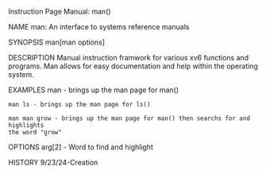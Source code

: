 Instruction Page Manual: man()

NAME
	man: An interface to systems reference manuals

SYNOPSIS
	man[man options]

DESCRIPTION
	Manual instruction framwork for various xv6 functions and programs. Man
	allows for easy documentation and help within the operating system.

EXAMPLES
	man - brings up the man page for man()
	
	man ls - brings up the man page for ls()

	man man grow - brings up the man page for man() then searchs for and highlights
	the word "grow"

OPTIONS
	arg[2] - Word to find and highlight

HISTORY
	9/23/24-Creation
